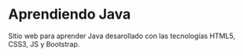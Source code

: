 # Aprendiendo Java
Sitio web para aprender Java desarollado con las tecnologías HTML5, CSS3, JS y Bootstrap.
